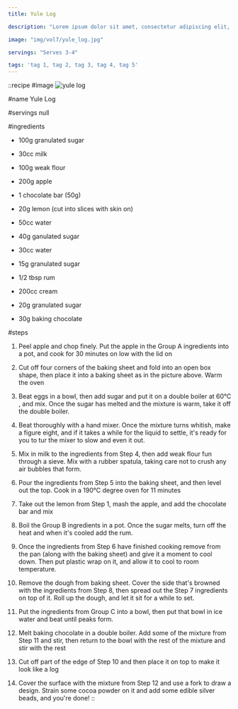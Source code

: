 ```yaml
---
title: Yule Log

description: "Lorem ipsum dolor sit amet, consectetur adipiscing elit, sed do eiusmod tempor incididunt ut labore et dolore magna aliqua. Tincidunt eget nullam non nisi est sit amet facilisis."

image: "img/vol7/yule_log.jpg"

servings: "Serves 3-4"

tags: 'tag 1, tag 2, tag 3, tag 4, tag 5'
---
```


::recipe
#image
![yule log](/img/vol7/yule_log.jpg)

#name
Yule Log

#servings
null

#ingredients
- 100g granulated sugar
- 30cc milk
- 100g weak flour

- 200g apple
- 1 chocolate bar (50g)

- 20g lemon (cut into slices with skin on)
- 50cc water
- 40g ganulated sugar

- 30cc water
- 15g granulated sugar
- 1/2 tbsp rum

- 200cc cream
- 20g granulated sugar
- 30g baking chocolate
         
#steps
1. Peel apple and chop finely. Put the apple in the Group A ingredients into a pot, and cook for 30 minutes on low with the lid on

2. Cut off four corners of the baking sheet and fold into an open box shape, then place it into a baking sheet as in the picture above. Warm the oven

3. Beat eggs in a bowl, then add sugar and put it on a double boiler at 60°C , and mix. Once the sugar has melted and the mixture is warm, take it off the double boiler.

4. Beat thoroughly with a hand mixer. Once the mixture turns whitish, make a figure eight, and if it takes a while for the liquid to settle, it's ready for you to tur the mixer to slow and even it out.

5. Mix in milk to the ingredients from Step 4, then add weak flour fun through a sieve. Mix with a rubber spatula, taking care not to crush any air bubbles that form.

6. Pour the ingredients from Step 5 into the baking sheet, and then level out the top. Cook in a 190°C degree oven for 11 minutes

7. Take out the lemon from Step 1, mash the apple, and add the chocolate bar and mix

8. Boil the Group B ingredients in a pot. Once the sugar melts, turn off the heat and when it's cooled add the rum.

9. Once the ingredients from Step 6 have finished cooking remove from the pan (along with the baking sheet) and give it a moment to cool down. Then put plastic wrap on it, and allow it to cool to room temperature.

10. Remove the dough from baking sheet. Cover the side that's browned with the ingredients from Step 8, then spread out the Step 7 ingredients on top of it. Roll up the dough, and let it sit for a while to set.

11. Put the ingredients from Group C into a bowl, then put that bowl in ice water and beat until peaks form.

12. Melt baking chocolate in a double boiler. Add some of the mixture from Step 11 and stir, then return to the bowl with the rest of the mixture and stir with the rest

13. Cut off part of the edge of Step 10 and then place it on top to make it look like a log

14. Cover the surface with the mixture from Step 12 and use a fork to draw a design. Strain some cocoa powder on it and add some edible silver beads, and you're done!
::